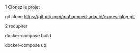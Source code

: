 1 Clonez le projet

git clone https://github.com/mohammed-adachi/expres-blog.git

2  recupirer

 docker-compose build 

 docker-compose up

            
